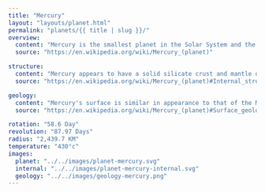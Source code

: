 ```yaml
---
title: "Mercury"
layout: "layouts/planet.html"
permalink: "planets/{{ title | slug }}/"
overview:
  content: "Mercury is the smallest planet in the Solar System and the closest to the Sun. Its orbit around the Sun takes 87.97 Earth days, the shortest of all the Sun's planets. Mercury is one of four terrestrial planets in the Solar System, and is a rocky body like Earth"
  source: "https://en.wikipedia.org/wiki/Mercury_(planet)"

structure:
  content: "Mercury appears to have a solid silicate crust and mantle overlying a solid, iron sulfide outer core layer, a deeper liquid core layer, and a solid inner core. The planet's density is the second highest in the Solar System at 5.427 g/cm3 , only slightly less than Earth's density."
  source: "https://en.wikipedia.org/wiki/Mercury_(planet)#Internal_structure"

geology:
  content: "Mercury's surface is similar in appearance to that of the Moon, showing extensive mare-like plains and heavy cratering, indicating that it has been geologically inactive for billions of years. It is more heterogeneous than either Mars's or the Moon’s."
  source: "https://en.wikipedia.org/wiki/Mercury_(planet)#Surface_geology"

rotation: "58.6 Day"
revolution: "87.97 Days"
radius: "2,439.7 KM"
temperature: "430°c"
images:
  planet: "../../images/planet-mercury.svg"
  internal: "../../images/planet-mercury-internal.svg"
  geology: "../../images/geology-mercury.png"
---
```

